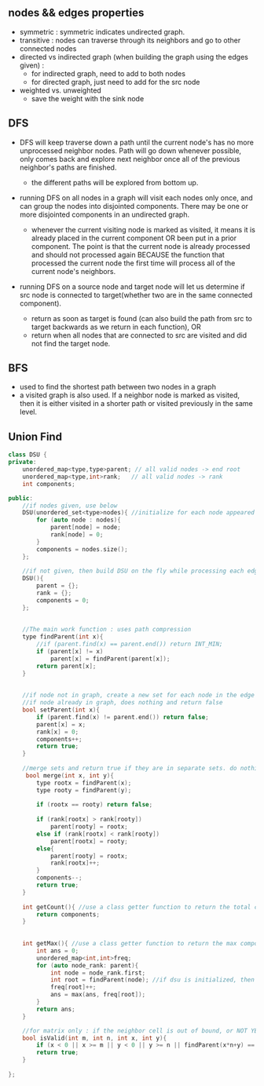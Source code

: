 ## nodes && edges properties
- symmetric : symmetric indicates undirected graph. 
- transitive : nodes can traverse through its neighbors and go to other connected nodes
- directed vs indirected graph (when building the graph using the edges given) :
    - for indirected graph, need to add to both nodes
    - for directed graph, just need to add for the src node
- weighted vs. unweighted
    - save the weight with the sink node 

## DFS
- DFS will keep traverse down a path until the current node's has no more unprocessed neighbor nodes. Path will go down whenever possible, only comes back and explore next neighbor once all of the previous neighbor's paths are finished.
    - the different paths will be explored from bottom up.
    
- running DFS on all nodes in a graph will visit each nodes only once, and can group the nodes into disjointed components. There may be one or more disjointed components in an undirected graph.
    - whenever the current visiting node is marked as visited, it means it is already placed in the current component OR been put in a prior component. The point is that the current node is already processed and should not processed again BECAUSE the function that processed the current node the first time will process all of the current node's neighbors.
    
- running DFS on a source node and target node will let us determine if src node is connected to target(whether two are in the same connected component).
    - return as soon as target is found (can also build the path from src to target backwards as we return in each function), OR 
    - return when all nodes that are connected to src are visited and did not find the target node.
    
## BFS
- used to find the shortest path between two nodes in a graph
- a visited graph is also used. If a neighbor node is marked as visited, then it is either visited in a shorter path or visited previously in the same level. 



## Union Find

```cpp
class DSU {
private:
    unordered_map<type,type>parent; // all valid nodes -> end root
    unordered_map<type,int>rank;   // all valid nodes -> rank
    int components;

public:
    //if nodes given, use below
    DSU(unordered_set<type>nodes){ //initialize for each node appeared in the given data
        for (auto node : nodes){
            parent[node] = node;
            rank[node] = 0;
        }
        components = nodes.size();
    };
    
    //if not given, then build DSU on the fly while processing each edge
    DSU(){
        parent = {};
        rank = {};
        components = 0;
    };
    
    
    //The main work function : uses path compression
    type findParent(int x){
        //if (parent.find(x) == parent.end()) return INT_MIN;
        if (parent[x] != x)
            parent[x] = findParent(parent[x]);
        return parent[x];
    }
    
    
    //if node not in graph, create a new set for each node in the edge and return true
    //if node already in graph, does nothing and return false
    bool setParent(int x){
        if (parent.find(x) != parent.end()) return false;
        parent[x] = x;
        rank[x] = 0;
        components++;
        return true;
    }
    
    //merge sets and return true if they are in separate sets. do nothing and return false if they are in the same set already.
     bool merge(int x, int y){
        type rootx = findParent(x);
        type rooty = findParent(y);
        
        if (rootx == rooty) return false;
        
        if (rank[rootx] > rank[rooty])
            parent[rooty] = rootx;
        else if (rank[rootx] < rank[rooty])
            parent[rootx] = rooty;
        else{
            parent[rooty] = rootx;
            rank[rootx]++;
        }
        components--;
        return true; 
    }
    
    int getCount(){ //use a class getter function to return the total count
        return components;
    }
    
    
    int getMax(){ //use a class getter function to return the max component. technically this is O(Vlog*(V)), so O(V).
        int ans = 0;
        unordered_map<int,int>freq; 
        for (auto node_rank: parent){
            int node = node_rank.first;
            int root = findParent(node); //if dsu is initialized, then can just use the existing hashmap's answer.
            freq[root]++;
            ans = max(ans, freq[root]);
        }
        return ans;
    }

    //for matrix only : if the neighbor cell is out of bound, or NOT YET visited as a valid node
    bool isValid(int m, int n, int x, int y){
        if (x < 0 || x >= m || y < 0 || y >= n || findParent(x*n+y) == INT_MIN) return false;
        return true;
    }
    
};
```






